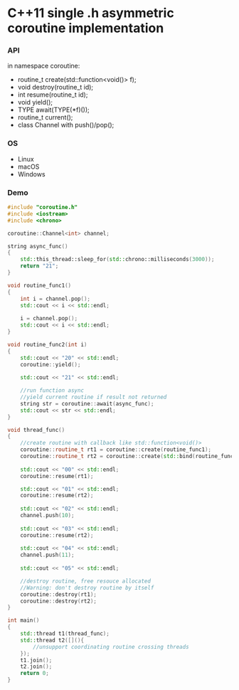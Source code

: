 # C++11 single .h asymmetric coroutine implementation

### API

in namespace coroutine:        
* routine_t create(std::function<void()> f);
* void destroy(routine_t id);
* int resume(routine_t id);
* void yield();
* TYPE await(TYPE(*f)());
* routine_t current();
* class Channel<T> with push()/pop();

### OS

* Linux
* macOS
* Windows

### Demo
						
```cpp
#include "coroutine.h"
#include <iostream>
#include <chrono>

coroutine::Channel<int> channel;

string async_func()
{
    std::this_thread::sleep_for(std::chrono::milliseconds(3000));
	return "21";
}

void routine_func1()
{
	int i = channel.pop();
	std::cout << i << std::endl;
	
	i = channel.pop();
	std::cout << i << std::endl;
}

void routine_func2(int i)
{
	std::cout << "20" << std::endl;
	coroutine::yield();
	
	std::cout << "21" << std::endl;

	//run function async
	//yield current routine if result not returned
	string str = coroutine::await(async_func);
	std::cout << str << std::endl;
}

void thread_func()
{
	//create routine with callback like std::function<void()>
	coroutine::routine_t rt1 = coroutine::create(routine_func1);
	coroutine::routine_t rt2 = coroutine::create(std::bind(routine_func2, 2));
	
	std::cout << "00" << std::endl;	
	coroutine::resume(rt1);

	std::cout << "01" << std::endl;
	coroutine::resume(rt2);
	
	std::cout << "02" << std::endl;
	channel.push(10);
	
	std::cout << "03" << std::endl;
	coroutine::resume(rt2);
	
	std::cout << "04" << std::endl;
	channel.push(11);
	
	std::cout << "05" << std::endl;

	//destroy routine, free resouce allocated
	//Warning: don't destroy routine by itself
	coroutine::destroy(rt1);
	coroutine::destroy(rt2);
}

int main()
{
	std::thread t1(thread_func);
	std::thread t2([](){
		//unsupport coordinating routine crossing threads
	});
	t1.join();
	t2.join();
	return 0;
}
```